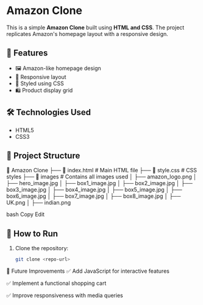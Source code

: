 # Amazon Clone

This is a simple **Amazon Clone** built using **HTML and CSS**. The project replicates Amazon's homepage layout with a responsive design.

## 📌 Features

- 🖼️ Amazon-like homepage design
- 📱 Responsive layout
- 🎨 Styled using CSS
- 🛍️ Product display grid

## 🛠️ Technologies Used

- HTML5
- CSS3

## 📂 Project Structure

📂 Amazon Clone ├── 📄 index.html # Main HTML file ├── 📄 style.css # CSS styles ├── 📂 images # Contains all images used │ ├── amazon_logo.png │ ├── hero_image.jpg │ ├── box1_image.jpg │ ├── box2_image.jpg │ ├── box3_image.jpg │ ├── box4_image.jpg │ ├── box5_image.jpg │ ├── box6_image.jpg │ ├── box7_image.jpg │ ├── box8_image.jpg │ ├── UK.png │ ├── indian.png

bash
Copy
Edit


## 🚀 How to Run

1. Clone the repository:
   ```bash
   git clone <repo-url>
🎯 Future Improvements
✅ Add JavaScript for interactive features

✅ Implement a functional shopping cart

✅ Improve responsiveness with media queries
